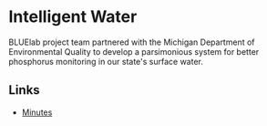 # Intelligent Water
BLUElab project team partnered with the Michigan Department of Environmental Quality to develop a parsimonious system for better phosphorus monitoring in our state's surface water.

## Links
- [Minutes](../master/minutes)

